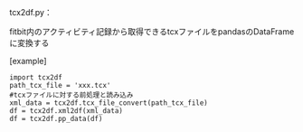 
tcx2df.py：

fitbit内のアクティビティ記録から取得できるtcxファイルをpandasのDataFrameに変換する

[example]

```
import tcx2df
path_tcx_file = 'xxx.tcx'
#tcxファイルに対する前処理と読み込み
xml_data = tcx2df.tcx_file_convert(path_tcx_file)
df = tcx2df.xml2df(xml_data)
df = tcx2df.pp_data(df)
```
